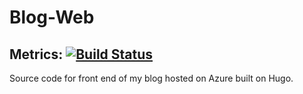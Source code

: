 # Blog-Web 
## Metrics: [![Build Status](https://travis-ci.org/moonytheloony/Blog-Web.svg?branch=master)](https://travis-ci.org/moonytheloony/Blog-Web)

Source code for front end of my blog hosted on Azure built on Hugo.
